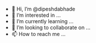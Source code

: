 - 👋 Hi, I’m @dipeshdabhade
- 👀 I’m interested in ...
- 🌱 I’m currently learning ...
- 💞️ I’m looking to collaborate on ...
- 📫 How to reach me ...

<!---
dipeshdabhade/dipeshdabhade is a ✨ special ✨ repository because its `README.md` (this file) appears on your GitHub profile.
You can click the Preview link to take a look at your changes.
--->
